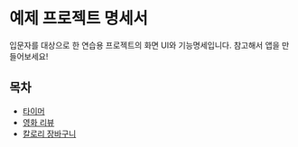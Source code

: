 # 예제 프로젝트 명세서
입문자를 대상으로 한 연습용 프로젝트의 화면 UI와 기능명세입니다.
참고해서 앱을 만들어보세요!

## 목차
- [타이머](예제프로젝트_문서/01_Timer/README.md)
- [영화 리뷰](예제프로젝트_문서/02_MovieReview/README.md)
- [칼로리 장바구니](예제프로젝트_문서/03_CaloriesShoppingcart/README.md)
